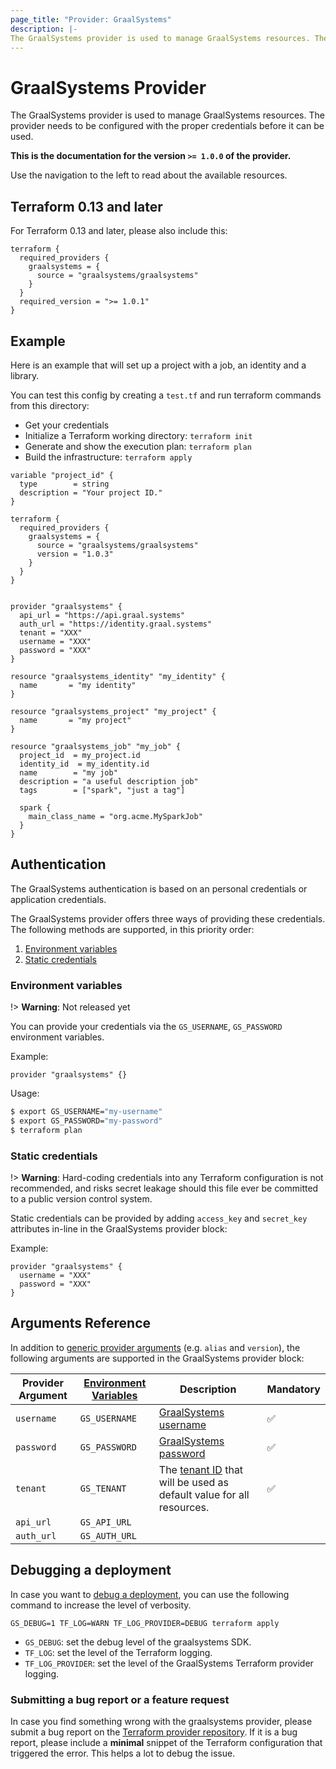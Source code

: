 ```yaml
---
page_title: "Provider: GraalSystems"
description: |-
The GraalSystems provider is used to manage GraalSystems resources. The provider needs to be configured with the proper credentials before it can be used.
---
```


# GraalSystems Provider

The GraalSystems provider is used to manage GraalSystems resources.
The provider needs to be configured with the proper credentials before it can be used.

**This is the documentation for the version `>= 1.0.0` of the provider.**

Use the navigation to the left to read about the available resources.

## Terraform 0.13 and later

For Terraform 0.13 and later, please also include this:

```hcl
terraform {
  required_providers {
    graalsystems = {
      source = "graalsystems/graalsystems"
    }
  }
  required_version = ">= 1.0.1"
}
```

## Example

Here is an example that will set up a project with a job, an identity and a library.

You can test this config by creating a `test.tf` and run terraform commands from this directory:

- Get your credentials
- Initialize a Terraform working directory: `terraform init`
- Generate and show the execution plan: `terraform plan`
- Build the infrastructure: `terraform apply`

```hcl
variable "project_id" {
  type        = string
  description = "Your project ID."
}

terraform {
  required_providers {
    graalsystems = {
      source = "graalsystems/graalsystems"
      version = "1.0.3"
    }
  }
}


provider "graalsystems" {
  api_url = "https://api.graal.systems"
  auth_url = "https://identity.graal.systems"
  tenant = "XXX"
  username = "XXX"
  password = "XXX"
}

resource "graalsystems_identity" "my_identity" {
  name       = "my identity"
}

resource "graalsystems_project" "my_project" {
  name       = "my project"
}

resource "graalsystems_job" "my_job" {
  project_id  = my_project.id
  identity_id  = my_identity.id
  name        = "my job"
  description = "a useful description job"
  tags        = ["spark", "just a tag"]

  spark {
    main_class_name = "org.acme.MySparkJob"
  }
}

```

## Authentication

The GraalSystems authentication is based on an personal credentials or application credentials.

The GraalSystems provider offers three ways of providing these credentials.
The following methods are supported, in this priority order:

1. [Environment variables](#environment-variables)
1. [Static credentials](#static-credentials)

### Environment variables

!> **Warning**: Not released yet

You can provide your credentials via the `GS_USERNAME`, `GS_PASSWORD` environment variables.

Example:

```hcl
provider "graalsystems" {}
```

Usage:

```bash
$ export GS_USERNAME="my-username"
$ export GS_PASSWORD="my-password"
$ terraform plan
```

### Static credentials

!> **Warning**: Hard-coding credentials into any Terraform configuration is not recommended, and risks secret leakage should this file ever be committed to a public version control system.

Static credentials can be provided by adding `access_key` and `secret_key` attributes in-line in the GraalSystems provider block:

Example:

```hcl
provider "graalsystems" {
  username = "XXX"
  password = "XXX"
}
```

## Arguments Reference

In addition to [generic provider arguments](https://www.terraform.io/docs/configuration/providers.html) (e.g. `alias` and `version`), the following arguments are supported in the GraalSystems provider block:

| Provider Argument | [Environment Variables](#environment-variables) | Description                                                                                                                             | Mandatory |
|-------------------|-------------------------------------------------|-----------------------------------------------------------------------------------------------------------------------------------------|-----------|
| `username`      | `GS_USERNAME`                                | [GraalSystems username](https://console.graal.systems)                                                                 | ✅        |
| `password`      | `GS_PASSWORD`                                | [GraalSystems password](https://console.graal.systems)                                                                 | ✅        |
| `tenant`      | `GS_TENANT`                        | The [tenant ID](https://console.graal.systems/profile) that will be used as default value for all resources.                   | ✅        |
| `api_url`      | `GS_API_URL`                        |                    |         |
| `auth_url`      | `GS_AUTH_URL`                        |     |         |

## Debugging a deployment

In case you want to [debug a deployment](https://www.terraform.io/internals/debugging), you can use the following command to increase the level of verbosity.

`GS_DEBUG=1 TF_LOG=WARN TF_LOG_PROVIDER=DEBUG terraform apply`

- `GS_DEBUG`: set the debug level of the graalsystems SDK.
- `TF_LOG`: set the level of the Terraform logging.
- `TF_LOG_PROVIDER`: set the level of the GraalSystems Terraform provider logging.

### Submitting a bug report or a feature request

In case you find something wrong with the graalsystems provider, please submit a bug report on the [Terraform provider repository](https://github.com/graalsystems/terraform-provider-graalsystems/issues/new/choose).
If it is a bug report, please include a **minimal** snippet of the Terraform configuration that triggered the error.
This helps a lot to debug the issue.
